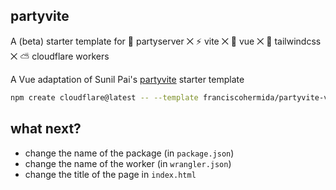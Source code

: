 ## partyvite

A (beta) starter template for 🎈 partyserver ⨉ ⚡️ vite ⨉ 💚 vue ⨉ 🌊 tailwindcss ⨉ ⛅️ cloudflare workers

A Vue adaptation of Sunil Pai's [partyvite](https://github.com/threepointone/partyvite) starter template

```sh
npm create cloudflare@latest -- --template franciscohermida/partyvite-vue
```

## what next?

- change the name of the package (in `package.json`)
- change the name of the worker (in `wrangler.json`)
- change the title of the page in `index.html`
